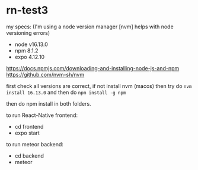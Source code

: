 # rn-test3
 
 my specs: (I'm using a node version manager [nvm] helps with node versioning errors)
- node v16.13.0
- npm 8.1.2
- expo  4.12.10
 
 https://docs.npmjs.com/downloading-and-installing-node-js-and-npm
 https://github.com/nvm-sh/nvm
 
 first check all versions are correct, if not install nvm (macos)
 then try do
 `nvm install 16.13.0`  and then do `npm install -g npm`
 
then do npm install in both folders.
 
 
 
 
to run React-Native frontend:

- cd frontend
- expo start


to run meteor backend:
- cd backend
- meteor
